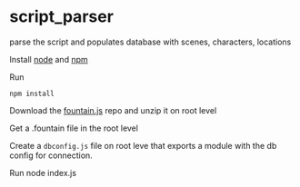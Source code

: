 # script_parser
parse the script and populates database with scenes, characters, locations

Install [node](https://nodejs.org/en/) and [npm]( https://www.npmjs.com/get-npm)


Run
```
npm install
```

Download the [fountain.js](https://github.com/pushchris/fountain) repo and unzip it on root level

Get a .fountain file in the root level

Create a ```dbconfig.js``` file on root leve  that exports a module with the db config for connection.

Run node index.js
